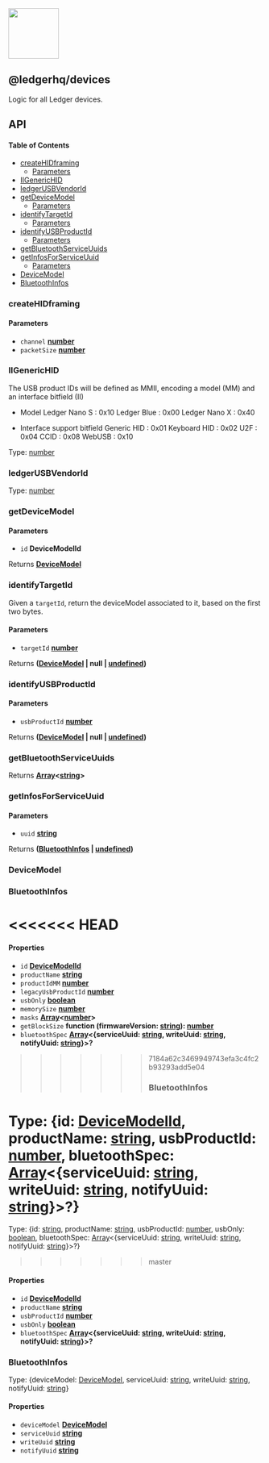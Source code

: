<img src="https://user-images.githubusercontent.com/211411/34776833-6f1ef4da-f618-11e7-8b13-f0697901d6a8.png" height="100" />

## @ledgerhq/devices

Logic for all Ledger devices.

## API

<!-- Generated by documentation.js. Update this documentation by updating the source code. -->

#### Table of Contents

-   [createHIDframing](#createhidframing)
    -   [Parameters](#parameters)
-   [IIGenericHID](#iigenerichid)
-   [ledgerUSBVendorId](#ledgerusbvendorid)
-   [getDeviceModel](#getdevicemodel)
    -   [Parameters](#parameters-1)
-   [identifyTargetId](#identifytargetid)
    -   [Parameters](#parameters-2)
-   [identifyUSBProductId](#identifyusbproductid)
    -   [Parameters](#parameters-3)
-   [getBluetoothServiceUuids](#getbluetoothserviceuuids)
-   [getInfosForServiceUuid](#getinfosforserviceuuid)
    -   [Parameters](#parameters-4)
-   [DeviceModel](#devicemodel)
-   [BluetoothInfos](#bluetoothinfos)

### createHIDframing

#### Parameters

-   `channel` **[number](https://developer.mozilla.org/docs/Web/JavaScript/Reference/Global_Objects/Number)** 
-   `packetSize` **[number](https://developer.mozilla.org/docs/Web/JavaScript/Reference/Global_Objects/Number)** 

### IIGenericHID

The USB product IDs will be defined as MMII, encoding a model (MM) and an interface bitfield (II)

-   Model
    Ledger Nano S : 0x10
    Ledger Blue : 0x00
    Ledger Nano X : 0x40

-   Interface support bitfield
    Generic HID : 0x01
    Keyboard HID : 0x02
    U2F : 0x04
    CCID : 0x08
    WebUSB : 0x10

Type: [number](https://developer.mozilla.org/docs/Web/JavaScript/Reference/Global_Objects/Number)

### ledgerUSBVendorId

Type: [number](https://developer.mozilla.org/docs/Web/JavaScript/Reference/Global_Objects/Number)

### getDeviceModel

#### Parameters

-   `id` **DeviceModelId** 

Returns **[DeviceModel](#devicemodel)** 

### identifyTargetId

Given a `targetId`, return the deviceModel associated to it,
based on the first two bytes.

#### Parameters

-   `targetId` **[number](https://developer.mozilla.org/docs/Web/JavaScript/Reference/Global_Objects/Number)** 

Returns **([DeviceModel](#devicemodel) | null | [undefined](https://developer.mozilla.org/docs/Web/JavaScript/Reference/Global_Objects/undefined))** 

### identifyUSBProductId

#### Parameters

-   `usbProductId` **[number](https://developer.mozilla.org/docs/Web/JavaScript/Reference/Global_Objects/Number)** 

Returns **([DeviceModel](#devicemodel) | null | [undefined](https://developer.mozilla.org/docs/Web/JavaScript/Reference/Global_Objects/undefined))** 

### getBluetoothServiceUuids

Returns **[Array](https://developer.mozilla.org/docs/Web/JavaScript/Reference/Global_Objects/Array)&lt;[string](https://developer.mozilla.org/docs/Web/JavaScript/Reference/Global_Objects/String)>** 

### getInfosForServiceUuid

#### Parameters

-   `uuid` **[string](https://developer.mozilla.org/docs/Web/JavaScript/Reference/Global_Objects/String)** 

Returns **([BluetoothInfos](#bluetoothinfos) \| [undefined](https://developer.mozilla.org/docs/Web/JavaScript/Reference/Global_Objects/undefined))** 

### DeviceModel

### BluetoothInfos

# &lt;&lt;&lt;&lt;&lt;&lt;&lt; HEAD

#### Properties

-   `id` **[DeviceModelId](#devicemodelid)** 
-   `productName` **[string](https://developer.mozilla.org/docs/Web/JavaScript/Reference/Global_Objects/String)** 
-   `productIdMM` **[number](https://developer.mozilla.org/docs/Web/JavaScript/Reference/Global_Objects/Number)** 
-   `legacyUsbProductId` **[number](https://developer.mozilla.org/docs/Web/JavaScript/Reference/Global_Objects/Number)** 
-   `usbOnly` **[boolean](https://developer.mozilla.org/docs/Web/JavaScript/Reference/Global_Objects/Boolean)** 
-   `memorySize` **[number](https://developer.mozilla.org/docs/Web/JavaScript/Reference/Global_Objects/Number)** 
-   `masks` **[Array](https://developer.mozilla.org/docs/Web/JavaScript/Reference/Global_Objects/Array)&lt;[number](https://developer.mozilla.org/docs/Web/JavaScript/Reference/Global_Objects/Number)>** 
-   `getBlockSize` **function (firmwareVersion: [string](https://developer.mozilla.org/docs/Web/JavaScript/Reference/Global_Objects/String)): [number](https://developer.mozilla.org/docs/Web/JavaScript/Reference/Global_Objects/Number)** 
-   `bluetoothSpec` **[Array](https://developer.mozilla.org/docs/Web/JavaScript/Reference/Global_Objects/Array)&lt;{serviceUuid: [string](https://developer.mozilla.org/docs/Web/JavaScript/Reference/Global_Objects/String), writeUuid: [string](https://developer.mozilla.org/docs/Web/JavaScript/Reference/Global_Objects/String), notifyUuid: [string](https://developer.mozilla.org/docs/Web/JavaScript/Reference/Global_Objects/String)}>?** 

> > > > > > > 7184a62c3469949743efa3c4fc2b93293add5e04
> > > > > > >
> > > > > > > ### BluetoothInfos

# Type: {id: [DeviceModelId](#devicemodelid), productName: [string](https://developer.mozilla.org/docs/Web/JavaScript/Reference/Global_Objects/String), usbProductId: [number](https://developer.mozilla.org/docs/Web/JavaScript/Reference/Global_Objects/Number), bluetoothSpec: [Array](https://developer.mozilla.org/docs/Web/JavaScript/Reference/Global_Objects/Array)&lt;{serviceUuid: [string](https://developer.mozilla.org/docs/Web/JavaScript/Reference/Global_Objects/String), writeUuid: [string](https://developer.mozilla.org/docs/Web/JavaScript/Reference/Global_Objects/String), notifyUuid: [string](https://developer.mozilla.org/docs/Web/JavaScript/Reference/Global_Objects/String)}>?}

Type: {id: [string](https://developer.mozilla.org/docs/Web/JavaScript/Reference/Global_Objects/String), productName: [string](https://developer.mozilla.org/docs/Web/JavaScript/Reference/Global_Objects/String), usbProductId: [number](https://developer.mozilla.org/docs/Web/JavaScript/Reference/Global_Objects/Number), usbOnly: [boolean](https://developer.mozilla.org/docs/Web/JavaScript/Reference/Global_Objects/Boolean), bluetoothSpec: [Array](https://developer.mozilla.org/docs/Web/JavaScript/Reference/Global_Objects/Array)&lt;{serviceUuid: [string](https://developer.mozilla.org/docs/Web/JavaScript/Reference/Global_Objects/String), writeUuid: [string](https://developer.mozilla.org/docs/Web/JavaScript/Reference/Global_Objects/String), notifyUuid: [string](https://developer.mozilla.org/docs/Web/JavaScript/Reference/Global_Objects/String)}>?}

> > > > > > > master

#### Properties

-   `id` **[DeviceModelId](#devicemodelid)** 
-   `productName` **[string](https://developer.mozilla.org/docs/Web/JavaScript/Reference/Global_Objects/String)** 
-   `usbProductId` **[number](https://developer.mozilla.org/docs/Web/JavaScript/Reference/Global_Objects/Number)** 
-   `usbOnly` **[boolean](https://developer.mozilla.org/docs/Web/JavaScript/Reference/Global_Objects/Boolean)** 
-   `bluetoothSpec` **[Array](https://developer.mozilla.org/docs/Web/JavaScript/Reference/Global_Objects/Array)&lt;{serviceUuid: [string](https://developer.mozilla.org/docs/Web/JavaScript/Reference/Global_Objects/String), writeUuid: [string](https://developer.mozilla.org/docs/Web/JavaScript/Reference/Global_Objects/String), notifyUuid: [string](https://developer.mozilla.org/docs/Web/JavaScript/Reference/Global_Objects/String)}>?** 

### BluetoothInfos

Type: {deviceModel: [DeviceModel](#devicemodel), serviceUuid: [string](https://developer.mozilla.org/docs/Web/JavaScript/Reference/Global_Objects/String), writeUuid: [string](https://developer.mozilla.org/docs/Web/JavaScript/Reference/Global_Objects/String), notifyUuid: [string](https://developer.mozilla.org/docs/Web/JavaScript/Reference/Global_Objects/String)}

#### Properties

-   `deviceModel` **[DeviceModel](#devicemodel)** 
-   `serviceUuid` **[string](https://developer.mozilla.org/docs/Web/JavaScript/Reference/Global_Objects/String)** 
-   `writeUuid` **[string](https://developer.mozilla.org/docs/Web/JavaScript/Reference/Global_Objects/String)** 
-   `notifyUuid` **[string](https://developer.mozilla.org/docs/Web/JavaScript/Reference/Global_Objects/String)** 
